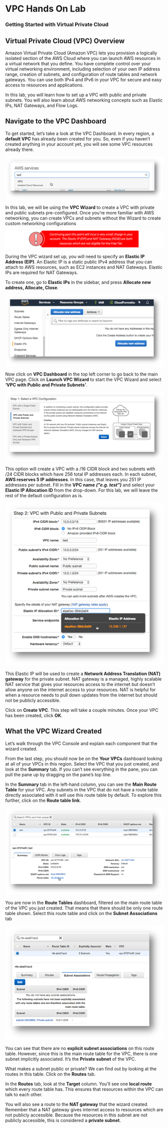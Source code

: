# VPC Hands On Lab
### Getting Started with Virtual Private Cloud

## Virtual Private Cloud (VPC) Overview

Amazon Virtual Private Cloud (Amazon VPC) lets you provision a logically isolated section of the AWS Cloud where you can launch AWS resources in a virtual network that you define. You have complete control over your virtual networking environment, including selection of your own IP address range, creation of subnets, and configuration of route tables and network gateways. You can use both IPv4 and IPv6 in your VPC for secure and easy access to resources and applications.

In this lab, you will learn how to set up a VPC with public and private subnets. You will also learn about AWS networking concepts such as Elastic IPs, NAT Gateways, and Flow Logs.

## Navigate to the VPC Dashboard

To get started, let’s take a look at the VPC Dashboard.  In every region, a **default VPC** has already been created for you. So, even if you haven’t created anything in your account yet, you will see some VPC resources already there.

![VPC Dashboard](vpc1.png)

In this lab, we will be using the **VPC Wizard** to create a VPC with private and public subnets pre-configured. Once you’re more familiar with AWS networking, you can create VPCs and subnets without the Wizard to create custom networking configurations

![Warning!](../static/Warning.png)

During the VPC wizard set up, you will need to specify an **Elastic IP Address (EIP)**. An Elastic IP is a static public IPv4 address that you can attach to AWS resources, such as EC2 instances and NAT Gateways. Elastic IPs are required for NAT Gateways.

To create one, go to **Elastic IPs** in the sidebar, and press **Allocate new address, Allocate, Close**.

![EIP](eip.png)

Now click on **VPC Dashboard** in the top left corner to go back to the main VPC page. 
Click on **Launch VPC Wizard** to start the VPC Wizard and select **‘VPC with Public and Private Subnets’**. 

![VPC Dashboard](vpc2.png)

This option will create a VPC with a /16 CIDR block and two subnets with /24 CIDR blocks which have 256 total IP addresses each. In each subnet, **AWS reserves 5 IP addresses**. In this case, that leaves you 251 IP addresses per subnet. Fill in the **VPC name** **_("e.g. test")_** and select your **Elastic IP Allocation ID** from the drop-down. For this lab, we will leave the rest of the default configuration as is.

![VPC Dashboard](vpc3.png)

This Elastic IP will be used to create a **Network Address Translation (NAT) gateway** for the private subnet. NAT gateway is a managed, highly scalable NAT service that gives your resources access to the internet but doesn’t allow anyone on the internet access to your resources. NAT is helpful for when a resource needs to pull down updates from the internet but should not be publicly accessible.

Click on **Create VPC**. This step will take a couple minutes. Once your VPC has been created, click **OK**. 

## What the VPC Wizard Created
Let’s walk through the VPC Console and explain each component that the wizard created. 

From the last step, you should now be on the **Your VPCs** dashboard looking at all of your VPCs in this region. Select the VPC that you just created, and look at the **Summary** tab. If you can’t see everything in the pane, you can pull the pane up by dragging on the pane’s top line. 

In the **Summary** tab in the left-hand column, you can see the **Main Route Table** for your VPC. Any subnets in the VPC that do not have a route table directly associated with it will use this route table by default. To explore this further, click on the **Route table link**.

![VPC Dashboard](vpc4.png)

You are now in the **Route Tables** dashboard, filtered on the main route table of the VPC you just created. That means that there should be only one route table shown. Select this route table and click on the **Subnet Associations** tab

![VPC Dashboard](vpc5.png)

You can see that there are no **explicit subnet associations** on this route table. However, since this is the main route table for the VPC, there is one subnet implicitly associated. It’s the **Private subnet** of the VPC. 

What makes a subnet public or private? We can find out by looking at the routes in this table. 
Click on the **Routes** tab. 

In the **Routes** tab, look at the **Target** column. You’ll see one **local route** which every route table has. This ensures that resources within the VPC can talk to each other.

You will also see a route to the **NAT gateway** that the wizard created. Remember that a NAT gateway gives internet access to resources which are not publicly accessible. Because the resources in this subnet are not publicly accessible, this is considered a **private subnet**. 
